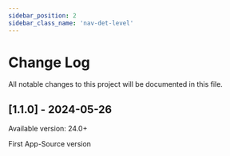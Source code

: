```yaml
---
sidebar_position: 2
sidebar_class_name: 'nav-det-level'
---
```


# Change Log
All notable changes to this project will be documented in this file.

## [1.1.0] - 2024-05-26
  
Available version: 24.0+

First App-Source version
